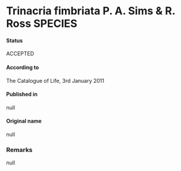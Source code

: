 Trinacria fimbriata P. A. Sims & R. Ross SPECIES
=======

#### Status
ACCEPTED

#### According to
The Catalogue of Life, 3rd January 2011

#### Published in
null

#### Original name
null

### Remarks
null